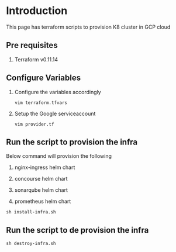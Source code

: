 # Introduction
  This page has terraform scripts to provision K8 cluster in GCP cloud

## Pre requisites
   1. Terraform v0.11.14
## Configure Variables

   1. Configure the variables accordingly

      ```
      vim terraform.tfvars
      ```
      
   2. Setup the Google serviceaccount

      ```
      vim provider.tf
      ```

## Run the script to provision the infra
   Below command will provision the following

   1. nginx-ingress helm chart

   2. concourse helm chart

   3. sonarqube helm chart

   4. prometheus helm chart   

   ```
   sh install-infra.sh
   ```

## Run the script to de provision the infra

   ```
   sh destroy-infra.sh
   ```
